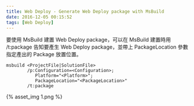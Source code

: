 ```yaml
---
title: Web Deploy - Generate Web Deploy package with MsBuild
date: 2016-12-05 00:15:52
tags: [Web Deploy]
---
```


要使用 MsBuild 建置 Web Deploy package，可以在 MsBuild 建置時用 /t:package 告知要產生 Web Deploy package，並帶上 PackageLocation 參數指定產出的 Package 放置位置。  

<!-- More -->

    msbuild <ProjectFile|SolutionFile> 
            /p:Configuration=<Configuration>;
               Platform="<Platform>";
               PackageLocation="<PackageLocation>" 
            /t:package

{% asset_img 1.png %}

<br/>

